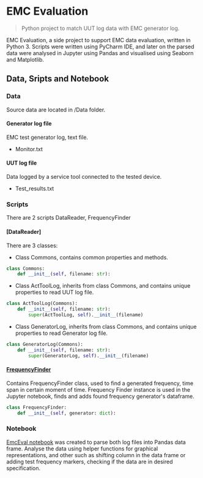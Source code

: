 # EMC Evaluation
> Python project to match UUT log data with EMC generator log.

EMC Evaluation, a side project to support EMC data evaluation, written in Python 3. 
Scripts were written using PyCharm IDE, and later on the parsed data were analysed in
Jupyter using Pandas and visualised using Seaborn and Matplotlib.

## Data, Sripts and Notebook

### Data 
Source data are located in /Data folder. 

#### Generator log file
EMC test generator log, text file.
* Monitor.txt
#### UUT log file
Data logged by a service tool connected to the tested device.
* Test_results.txt

### Scripts
There are 2 scripts DataReader, FrequencyFinder

#### [DataReader]
There are 3 classes:
* Class Commons, contains common properties and methods.
``` Python
class Commons:
    def __init__(self, filename: str):
```
* Class ActToolLog, inherits from class Commons, and contains unique properties to read UUT log file.
``` Python
class ActToolLog(Commons):
    def __init__(self, filename: str):
        super(ActToolLog, self).__init__(filename)
```
* Class GeneratorLog, inherits from class Commons, and contains unique properties to read Generator log file.
``` Python
class GeneratorLog(Commons):
    def __init__(self, filename: str):
        super(GeneratorLog, self).__init__(filename)
```
#### [FrequencyFinder](https://github.com/LuczynskiDar/EmcEval/blob/master/FrequencyFinder.py)
Contains FrequencyFinder class, used to find a generated frequency, time span in certain moment of time.
Frequency Finder instance is used in the Jupyter notebook, finds and adds found frequency generator's dataframe.
``` Python
class FrequencyFinder:
    def __init__(self, generator: dict):
```
### Notebook
[EmcEval notebook](https://github.com/LuczynskiDar/EmcEval/blob/master/EmcEval.ipynb) was created to parse both log files into Pandas data frame. Analyse the data using
helper functions for graphical representations, and other such as shifting column in the data frame
or adding test frequency markers, checking if the data are in desired specification.
